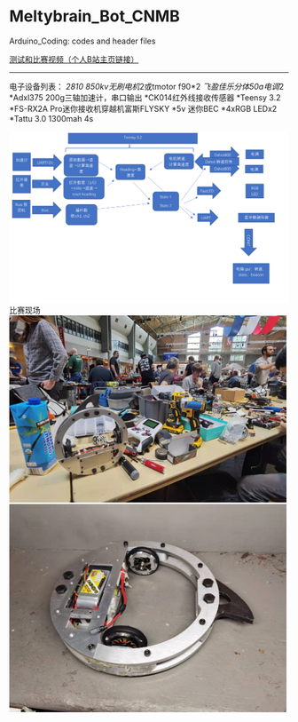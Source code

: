 # Meltybrain_Bot_CNMB
Arduino_Coding: codes and header files

[测试和比赛视频（个人B站主页链接）](https://space.bilibili.com/3836113/video)
*************
电子设备列表：
*2810 850kv无刷电机*2或tmotor f90*2
*飞盈佳乐分体50a电调*2
*Adxl375 200g三轴加速计，串口输出
*CK014红外线接收传感器
*Teensy 3.2
*FS-RX2A Pro迷你接收机穿越机富斯FLYSKY
*5v 迷你BEC
*4xRGB LEDx2
*Tattu 3.0 1300mah 4s


<img src="Documentations/map.PNG" width="800">
比赛现场
<img src="Documentations/bot1.jpg" width="500">
<img src="Documentations/bot2.jpg" width="500">
